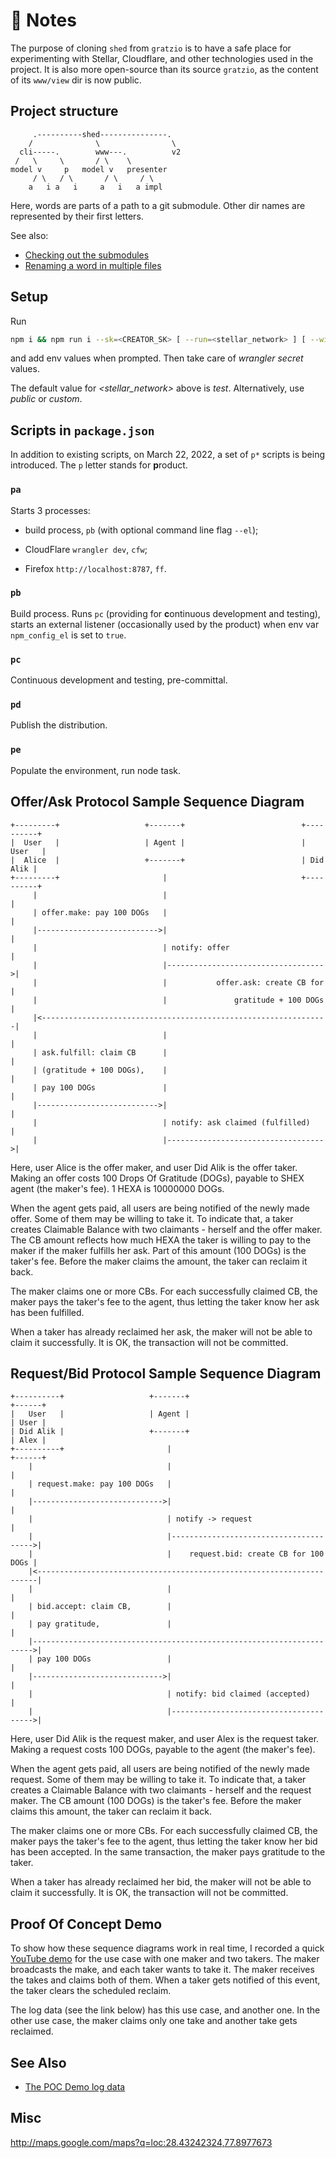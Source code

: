 # 👷 Notes

The purpose of cloning `shed` from `gratzio` is to have a safe place for experimenting with Stellar, Cloudflare, and other technologies used in the project. It is also more open-source than its source `gratzio`, as the content of its `www/view` dir is now public.

## Project structure

```
     .----------shed---------------.
    /              \                \
  cli-----.        www---.          v2
 /   \     \       / \    \
model v     p   model v   presenter
     / \   / \       / \     / \
    a   i a   i     a   i   a impl
```
Here, words are parts of a path to a git submodule. Other dir names are represented by their first letters.

See also: 

- [Checking out the submodules](https://stackoverflow.com/questions/11893678/warning-remote-head-refers-to-nonexistent-ref-unable-to-checkout)
- [Renaming a word in multiple files](https://stackoverflow.com/questions/11392478/how-to-replace-a-string-in-multiple-files-in-linux-command-line)

## Setup

Run

```bash
npm i && npm run i --sk=<CREATOR_SK> [ --run=<stellar_network> ] [ --with=extras ]
```

and add env values when prompted. Then take care of *wrangler secret* values.

The default value for *\<stellar_network\>* above is *test*. Alternatively, use *public* or *custom*.

## Scripts in `package.json`

In addition to existing scripts, on March 22, 2022, a set of `p*` scripts is being introduced. The `p` letter stands for **p**roduct.

### `pa`

Starts 3 processes:

- build process, `pb` (with optional command line flag `--el`);

- CloudFlare `wrangler dev`, `cfw`;

- Firefox `http://localhost:8787`, `ff`.

### `pb`

Build process. Runs `pc` (providing for **c**ontinuous development and testing), starts an external listener (occasionally used by the product) when env var `npm_config_el` is set to `true`.

### `pc`

Continuous development and testing, pre-committal.

### `pd`

Publish the distribution.

### `pe`

Populate the environment, run node task.

## Offer/Ask Protocol Sample Sequence Diagram

```
+---------+                   +-------+                          +----------+
|  User   |                   | Agent |                          |   User   |
|  Alice  |                   +-------+                          | Did Alik |
+---------+                       |                              +----------+
     |                            |                                    |
     | offer.make: pay 100 DOGs   |                                    | 
     |--------------------------->|                                    |
     |                            | notify: offer                      |
     |                            |----------------------------------->|
     |                            |           offer.ask: create CB for |
     |                            |               gratitude + 100 DOGs |
     |<----------------------------------------------------------------|
     |                            |                                    |  
     | ask.fulfill: claim CB      |                                    |
     | (gratitude + 100 DOGs),    |                                    |
     | pay 100 DOGs               |                                    |
     |--------------------------->|                                    |
     |                            | notify: ask claimed (fulfilled)    |
     |                            |----------------------------------->|
```
Here, user Alice is the offer maker, and user Did Alik is the offer taker. Making an offer costs 100 Drops Of Gratitude (DOGs), payable to SHEX agent (the maker's fee). 1 HEXA is 10000000 DOGs.

When the agent gets paid, all users are being notified of the newly made offer. Some of them may be willing to take it. To indicate that, a taker creates Claimable Balance with two claimants - herself and the offer maker. The CB amount reflects how much HEXA the taker is willing to pay to the maker if the maker fulfills her ask. Part of this amount (100 DOGs) is the taker's fee. Before the maker claims the amount, the taker can reclaim it back.

The maker claims one or more CBs. For each successfully claimed CB, the maker pays the taker's fee to the agent, thus letting the taker know her ask has been fulfilled.

When a taker has already reclaimed her ask, the maker will not be able to claim it successfully. It is OK, the transaction will not be committed.

## Request/Bid Protocol Sample Sequence Diagram

```
+----------+                   +-------+                               +------+
|   User   |                   | Agent |                               | User |
| Did Alik |                   +-------+                               | Alex |
+----------+                       |                                   +------+
    |                              |                                        |
    | request.make: pay 100 DOGs   |                                        |
    |----------------------------->|                                        |
    |                              | notify -> request                      |
    |                              |--------------------------------------->|
    |                              |    request.bid: create CB for 100 DOGs |
    |<----------------------------------------------------------------------|
    |                              |                                        |
    | bid.accept: claim CB,        |                                        |
    | pay gratitude,               |                                        |
    |---------------------------------------------------------------------->|
    | pay 100 DOGs                 |                                        |
    |----------------------------->|                                        |
    |                              | notify: bid claimed (accepted)         |
    |                              |--------------------------------------->|
```
Here, user Did Alik is the request maker, and user Alex is the request taker. Making a request costs 100 DOGs, payable to the agent (the maker's fee).

When the agent gets paid, all users are being notified of the newly made request. Some of them may be willing to take it. To indicate that, a taker creates a Claimable Balance with two claimants - herself and the request maker. The CB amount (100 DOGs) is the taker's fee. Before the maker claims this amount, the taker can reclaim it back.

The maker claims one or more CBs. For each successfully claimed CB, the maker pays the taker's fee to the agent, thus letting the taker know her bid has been accepted. In the same transaction, the maker pays gratitude to the taker.

When a taker has already reclaimed her bid, the maker will not be able to claim it successfully. It is OK, the transaction will not be committed.

## Proof Of Concept Demo

To show how these sequence diagrams work in real time, I recorded a quick [YouTube demo](https://youtu.be/BiZXWoC9Q74) for the use case with one maker and two takers. The maker broadcasts the make, and each taker wants to take it. The maker receives the takes and claims both of them. When a taker gets notified of this event, the taker clears the scheduled reclaim.

The log data (see the link below) has this use case, and another one. In the other use case, the maker claims only one take and another take gets reclaimed.

## See Also

- [The POC Demo log data](./test/logs/1maker2takers.log)

## Misc

http://maps.google.com/maps?q=loc:28.43242324,77.8977673

